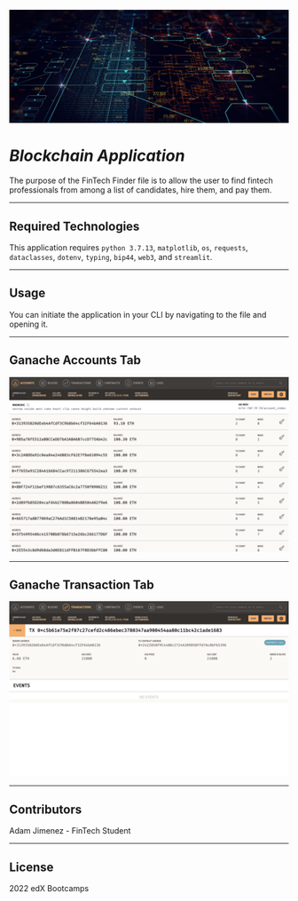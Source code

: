 ![An image for the header of the Repository](blockchain-header.png)

# *Blockchain Application*

The purpose of the FinTech Finder file is to allow the user to find fintech professionals from among a list of candidates, hire them, and pay them.

---

## **Required Technologies**

This application requires `python 3.7.13`, `matplotlib`, `os`, `requests`, `dataclasses`, `dotenv`, `typing`, `bip44`, `web3`, and `streamlit`.

---

## Usage

You can initiate the application in your CLI by navigating to the file and opening it.

---

## Ganache Accounts Tab ##

![An image for the header of the Repository](accounts-tab.png)

---

## Ganache Transaction Tab ##

![An image for the header of the Repository](transaction-tab.png)

---

## Contributors

Adam Jimenez - FinTech Student

---

## License

2022 edX Bootcamps

